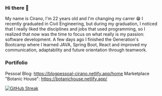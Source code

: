 ### Hi there 👋
My name is Cirano, I'm 22 years old and I'm changing my carrer 😁 I recently graduated in Civil Engineering, but during my graduation, I noticed that I really liked the disciplines and jobs that used programming, so I realized that now was the time to focus on what really is my passion: software development.
A few days ago I finished the Generation's Bootcamp where I learned JAVA, Spring Boot, React and improved my communication, adaptability and future orientation through teamwork.

### Portifolio
Pessoal Blog: https://blogpessoal-cirano.netlify.app/home
Marketplace "Botanic House": https://botanichouse.netlify.app/


[![GitHub Streak](https://github-readme-streak-stats.herokuapp.com?user=CiranoB&theme=dark&date_format=M%20j%5B%2C%20Y%5D)](https://git.io/streak-stats)
